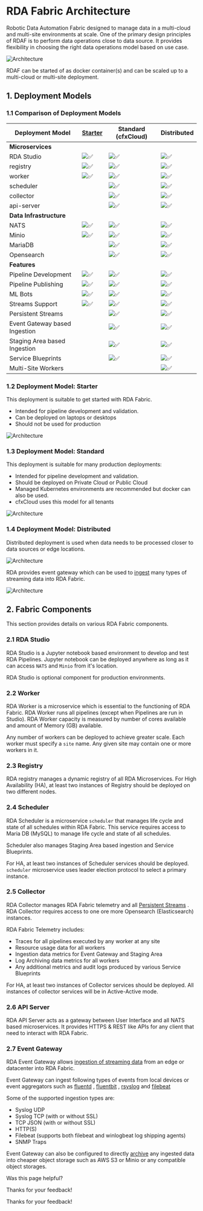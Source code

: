  



RDA Fabric Architecture
=======================

Robotic Data Automation Fabric designed to manage data in a multi-cloud and multi-site environments at scale. One of the primary design principles of RDAF is to perform data operations close to data source. It provides flexibility in choosing the right data operations model based on use case.

![Architecture](https://bot-docs.cloudfabrix.io/images/guide/rda_arch_1.png)

RDAF can be started of as docker container(s) and can be scaled up to a multi-cloud or multi-site deployment.

1\. Deployment Models
---------------------

### 1.1 Comparison of Deployment Models

| Deployment Model | [Starter](#12-deployment-model-starter) | Standard (cfxCloud) | Distributed |
| --- | --- | --- | --- |
| **Microservices** |     |     |     |
| RDA Studio | ![✅](https://twemoji.maxcdn.com/v/latest/svg/2705.svg ":white_check_mark:") | ![✅](https://twemoji.maxcdn.com/v/latest/svg/2705.svg ":white_check_mark:") | ![✅](https://twemoji.maxcdn.com/v/latest/svg/2705.svg ":white_check_mark:") |
| registry | ![✅](https://twemoji.maxcdn.com/v/latest/svg/2705.svg ":white_check_mark:") | ![✅](https://twemoji.maxcdn.com/v/latest/svg/2705.svg ":white_check_mark:") | ![✅](https://twemoji.maxcdn.com/v/latest/svg/2705.svg ":white_check_mark:") |
| worker | ![✅](https://twemoji.maxcdn.com/v/latest/svg/2705.svg ":white_check_mark:") | ![✅](https://twemoji.maxcdn.com/v/latest/svg/2705.svg ":white_check_mark:") | ![✅](https://twemoji.maxcdn.com/v/latest/svg/2705.svg ":white_check_mark:") |
| scheduler |     | ![✅](https://twemoji.maxcdn.com/v/latest/svg/2705.svg ":white_check_mark:") | ![✅](https://twemoji.maxcdn.com/v/latest/svg/2705.svg ":white_check_mark:") |
| collector |     | ![✅](https://twemoji.maxcdn.com/v/latest/svg/2705.svg ":white_check_mark:") | ![✅](https://twemoji.maxcdn.com/v/latest/svg/2705.svg ":white_check_mark:") |
| api-server |     | ![✅](https://twemoji.maxcdn.com/v/latest/svg/2705.svg ":white_check_mark:") | ![✅](https://twemoji.maxcdn.com/v/latest/svg/2705.svg ":white_check_mark:") |
| **Data Infrastructure** |     |     |     |
| NATS | ![✅](https://twemoji.maxcdn.com/v/latest/svg/2705.svg ":white_check_mark:") | ![✅](https://twemoji.maxcdn.com/v/latest/svg/2705.svg ":white_check_mark:") | ![✅](https://twemoji.maxcdn.com/v/latest/svg/2705.svg ":white_check_mark:") |
| Minio | ![✅](https://twemoji.maxcdn.com/v/latest/svg/2705.svg ":white_check_mark:") | ![✅](https://twemoji.maxcdn.com/v/latest/svg/2705.svg ":white_check_mark:") | ![✅](https://twemoji.maxcdn.com/v/latest/svg/2705.svg ":white_check_mark:") |
| MariaDB |     | ![✅](https://twemoji.maxcdn.com/v/latest/svg/2705.svg ":white_check_mark:") | ![✅](https://twemoji.maxcdn.com/v/latest/svg/2705.svg ":white_check_mark:") |
| Opensearch |     | ![✅](https://twemoji.maxcdn.com/v/latest/svg/2705.svg ":white_check_mark:") | ![✅](https://twemoji.maxcdn.com/v/latest/svg/2705.svg ":white_check_mark:") |
| **Features** |     |     |     |
| Pipeline Development | ![✅](https://twemoji.maxcdn.com/v/latest/svg/2705.svg ":white_check_mark:") | ![✅](https://twemoji.maxcdn.com/v/latest/svg/2705.svg ":white_check_mark:") | ![✅](https://twemoji.maxcdn.com/v/latest/svg/2705.svg ":white_check_mark:") |
| Pipeline Publishing | ![✅](https://twemoji.maxcdn.com/v/latest/svg/2705.svg ":white_check_mark:") | ![✅](https://twemoji.maxcdn.com/v/latest/svg/2705.svg ":white_check_mark:") | ![✅](https://twemoji.maxcdn.com/v/latest/svg/2705.svg ":white_check_mark:") |
| ML Bots | ![✅](https://twemoji.maxcdn.com/v/latest/svg/2705.svg ":white_check_mark:") | ![✅](https://twemoji.maxcdn.com/v/latest/svg/2705.svg ":white_check_mark:") | ![✅](https://twemoji.maxcdn.com/v/latest/svg/2705.svg ":white_check_mark:") |
| Streams Support | ![✅](https://twemoji.maxcdn.com/v/latest/svg/2705.svg ":white_check_mark:") | ![✅](https://twemoji.maxcdn.com/v/latest/svg/2705.svg ":white_check_mark:") | ![✅](https://twemoji.maxcdn.com/v/latest/svg/2705.svg ":white_check_mark:") |
| Persistent Streams |     | ![✅](https://twemoji.maxcdn.com/v/latest/svg/2705.svg ":white_check_mark:") | ![✅](https://twemoji.maxcdn.com/v/latest/svg/2705.svg ":white_check_mark:") |
| Event Gateway based Ingestion |     | ![✅](https://twemoji.maxcdn.com/v/latest/svg/2705.svg ":white_check_mark:") | ![✅](https://twemoji.maxcdn.com/v/latest/svg/2705.svg ":white_check_mark:") |
| Staging Area based Ingestion |     | ![✅](https://twemoji.maxcdn.com/v/latest/svg/2705.svg ":white_check_mark:") | ![✅](https://twemoji.maxcdn.com/v/latest/svg/2705.svg ":white_check_mark:") |
| Service Blueprints |     | ![✅](https://twemoji.maxcdn.com/v/latest/svg/2705.svg ":white_check_mark:") | ![✅](https://twemoji.maxcdn.com/v/latest/svg/2705.svg ":white_check_mark:") |
| Multi-Site Workers |     |     | ![✅](https://twemoji.maxcdn.com/v/latest/svg/2705.svg ":white_check_mark:") |

### 1.2 Deployment Model: Starter

This deployment is suitable to get started with RDA Fabric.

*   Intended for pipeline development and validation.
*   Can be deployed on laptops or desktops
*   Should not be used for production

![Architecture](https://bot-docs.cloudfabrix.io/images/guide/rda_arch_starter.png)

### 1.3 Deployment Model: Standard

This deployment is suitable for many production deployments:

*   Intended for pipeline development and validation.
*   Should be deployed on Private Cloud or Public Cloud
*   Managed Kubernetes environments are recommended but docker can also be used.
*   cfxCloud uses this model for all tenants

![Architecture](https://bot-docs.cloudfabrix.io/images/guide/rda_arch_standard.png)

### 1.4 Deployment Model: Distributed

Distributed deployment is used when data needs to be processed closer to data sources or edge locations.

![Architecture](https://bot-docs.cloudfabrix.io/images/guide/rda_arch_distributed.png)

RDA provides event gateway which can be used to [ingest](/beginners_guide/data_ingestion/)
 many types of streaming data into RDA Fabric.

![Architecture](https://bot-docs.cloudfabrix.io/images/guide/rda_arch_distributed_gw.png)

2\. Fabric Components
---------------------

This section provides details on various RDA Fabric components.

### 2.1 RDA Studio

RDA Studio is a Jupyter notebook based environment to develop and test RDA Pipelines. Jupyter notebook can be deployed anywhere as long as it can access `NATS` and `Minio` from it's location.

RDA Studio is optional component for production environments.

### 2.2 Worker

RDA Worker is a microservice which is essential to the functioning of RDA Fabric. RDA Worker runs all pipelines (except when Pipelines are run in Studio). RDA Worker capacity is measured by number of cores available and amount of Memory (GB) available.

Any number of workers can be deployed to achieve greater scale. Each worker must specify a `site` name. Any given site may contain one or more workers in it.

### 2.3 Registry

RDA registry manages a dynamic registry of all RDA Microservices. For High Availability (HA), at least two instances of Registry should be deployed on two different nodes.

### 2.4 Scheduler

RDA Scheduler is a microservice `scheduler` that manages life cycle and state of all schedules within RDA Fabric. This service requires access to Maria DB (MySQL) to manage life cycle and state of all schedules.

Scheduler also manages Staging Area based ingestion and Service Blueprints.

For HA, at least two instances of Scheduler services should be deployed. `scheduler` microservice uses leader election protocol to select a primary instance.

### 2.5 Collector

RDA Collector manages RDA Fabric telemetry and all [Persistent Streams](/beginners_guide/data_at_rest/#6-persistent-streams)
. RDA Collector requires access to one ore more Opensearch (Elasticsearch) instances.

RDA Fabric Telemetry includes:

*   Traces for all pipelines executed by any worker at any site
*   Resource usage data for all workers
*   Ingestion data metrics for Event Gateway and Staging Area
*   Log Archiving data metrics for all workers
*   Any additional metrics and audit logs produced by various Service Blueprints

For HA, at least two instances of Collector services should be deployed. All instances of collector services will be in Active-Active mode.

### 2.6 API Server

RDA API Server acts as a gateway between User Interface and all NATS based microservices. It provides HTTPS & REST like APIs for any client that need to interact with RDA Fabric.

### 2.7 Event Gateway

RDA Event Gateway allows [ingestion of streaming data](/beginners_guide/data_ingestion/)
 from an edge or datacenter into RDA Fabric.

Event Gateway can ingest following types of events from local devices or event aggregators such as [fluentd](https://www.fluentd.org)
, [fluentbit](https://fluentbit.io/)
, [rsyslog](https://www.rsyslog.com)
 and [filebeat](https://www.elastic.co/beats/filebeat)

Some of the supported ingestion types are:

*   Syslog UDP
*   Syslog TCP (with or without SSL)
*   TCP JSON (with or without SSL)
*   HTTP(S)
*   Filebeat (supports both filebeat and winlogbeat log shipping agents)
*   SNMP Traps

Event Gateway can also be configured to directly [archive](/beginners_guide/data_at_rest/#2-log-archives)
 any ingested data into cheaper object storage such as AWS S3 or Minio or any compatible object storages.

Was this page helpful?

Thanks for your feedback!

Thanks for your feedback!